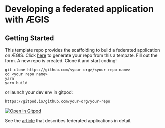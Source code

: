 # Developing a federated application with ÆGIS

## Getting Started

This template repo provides the scaffolding to build a federated application on ÆGIS. Click [here](https://github.com/module-federation/microlib-examples/generate) to generate your repo from this a tempate. Fill out the form. A new repo is created. Clone it and start coding!

```shell
git clone https://github.com/<your org>/<your repo name>
cd <your repo name>
yarn
yarn build
```

or launch your dev env in gitpod:

```html
https://gitpod.io/github.com/your-org/your-repo
```
[![Open in Gitpod](https://gitpod.io/button/open-in-gitpod.svg)](https://gitpod.io/github.com/your-org/your-repo) 


See the [article](https://trmidboe.medium.com/discounting-the-microservice-premium-a95311c61367) that describes federated applications in detail.
